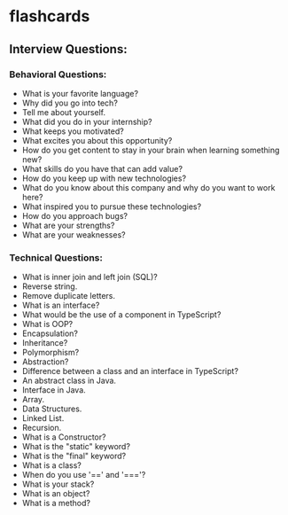 # flashcards

## Interview Questions:

### Behavioral Questions:
- What is your favorite language?
- Why did you go into tech?
- Tell me about yourself.
- What did you do in your internship?
- What keeps you motivated?
- What excites you about this opportunity?
- How do you get content to stay in your brain when learning something new?
- What skills do you have that can add value?
- How do you keep up with new technologies?
- What do you know about this company and why do you want to work here?
- What inspired you to pursue these technologies?
- How do you approach bugs?
- What are your strengths?
- What are your weaknesses?

### Technical Questions:
- What is inner join and left join (SQL)?
- Reverse string.
- Remove duplicate letters.
- What is an interface?
- What would be the use of a component in TypeScript?
- What is OOP?
- Encapsulation?
- Inheritance?
- Polymorphism?
- Abstraction?
- Difference between a class and an interface in TypeScript?
- An abstract class in Java.
- Interface in Java.
- Array.
- Data Structures.
- Linked List.
- Recursion.
- What is a Constructor?
- What is the "static" keyword?
- What is the "final" keyword?
- What is a class?
- When do you use '==' and '==='?
- What is your stack?
- What is an object?
- What is a method?
